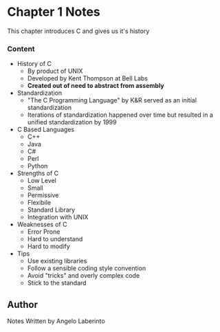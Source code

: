 # Chapter 1 Notes

This chapter introduces C and gives us it's history

### Content 

- History of C
	- By product of UNIX
	- Developed by Kent Thompson at Bell Labs
	- **Created out of need to abstract from assembly**
- Standardization
	- "The C Programming Language" by K&R served as an initial standardization
	- Iterations of standardization happened over time but resulted in a unified
	standardization by 1999
- C Based Languages
	- C++
	- Java
	- C#
	- Perl
	- Python
- Strengths of C
	- Low Level 
	- Small 
	- Permissive
	- Flexibile
	- Standard Library
	- Integration with UNIX
- Weaknesses of C
	- Error Prone
	- Hard to understand
	- Hard to modify
- Tips
	- Use existing libraries
	- Follow a sensible coding style convention
	- Avoid "tricks" and overly complex code
	- Stick to the standard

## Author

Notes Written by Angelo Laberinto
